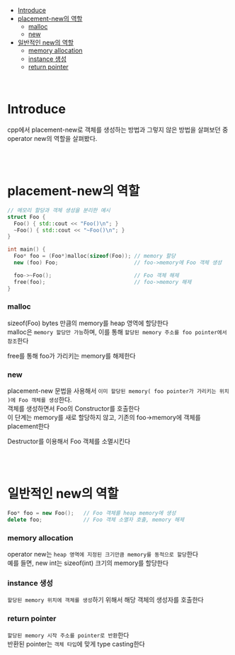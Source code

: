 - [Introduce](#introduce)
- [placement-new의 역할](#placement-new의-역할)
    - [malloc](#malloc)
    - [new](#new)
- [일반적인 new의 역할](#일반적인-new의-역할)
    - [memory allocation](#memory-allocation)
    - [instance 생성](#instance-생성)
    - [return pointer](#return-pointer)

<br>

# Introduce
cpp에서 placement-new로 객체를 생성하는 방법과 그렇지 않은 방법을 살펴보던 중 operator new의 역할을 살펴봤다.<br>

<br>
<br>

# placement-new의 역할
```cpp
// 메모리 할당과 객체 생성을 분리한 예시
struct Foo {
  Foo() { std::cout << "Foo()\n"; }
  ~Foo() { std::cout << "~Foo()\n"; }
}

int main() {
  Foo* foo = (Foo*)malloc(sizeof(Foo)); // memory 할당
  new (foo) Foo;                        // foo->memory에 Foo 객체 생성

  foo->~Foo();                          // Foo 객체 해제
  free(foo);                            // foo->memory 해제
}
```
### malloc
sizeof(Foo) bytes 만큼의 memory를 heap 영역에 할당한다<br>
malloc은 `memory 할당만 가능`하며, 이를 통해 `할당된 memory 주소를 foo pointer에서 참조`한다<br>

free를 통해 foo가 가리키는 memory를 해제한다<br>

### new
placement-new 문법을 사용해서 `이미 할당된 memory( foo pointer가 가리키는 위치 )에 Foo 객체를 생성`한다.<br>
객체를 생성하면서 Foo의 Constructor를 호출한다<br>
이 단계는 memory를 새로 할당하지 않고, 기존의 foo->memory에 객체를 placement한다<br>

Destructor를 이용해서 Foo 객체를 소멸시킨다<br>

<br>
<br>

# 일반적인 new의 역할
```cpp
Foo* foo = new Foo();   // Foo 객체를 heap memory에 생성
delete foo;             // Foo 객체 소멸자 호출, memory 해제
```
### memory allocation
operator new는 `heap 영역에 지정된 크기만큼 memory를 동적으로 할당`한다<br>
예를 들면, new int는 sizeof(int) 크기의 memory를 할당한다<br>

### instance 생성
`할당된 memory 위치에 객체를 생성`하기 위해서 해당 객체의 생성자를 호출한다<br>

### return pointer
`할당된 memory 시작 주소를 pointer로 반환`한다<br>
반환된 pointer는 `객체 타입`에 맞게 type casting한다<br>